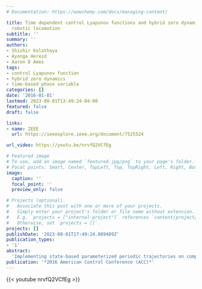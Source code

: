 ```yaml
---
# Documentation: https://wowchemy.com/docs/managing-content/

title: Time dependent control Lyapunov functions and hybrid zero dynamics for stable
  robotic locomotion
subtitle: ''
summary: ''
authors:
- Shishir Kolathaya
- Ayonga Hereid
- Aaron D Ames
tags: 
- control Lyapunov function
- hybrid zero dynamics
- time-based phase variable
categories: []
date: '2016-01-01'
lastmod: 2023-08-01T13:49:24-04:00
featured: false
draft: false

links:
- name: IEEE
  url: https://ieeexplore.ieee.org/document/7525524

url_video: https://youtu.be/nrvfQ2VCfEg

# Featured image
# To use, add an image named `featured.jpg/png` to your page's folder.
# Focal points: Smart, Center, TopLeft, Top, TopRight, Left, Right, BottomLeft, Bottom, BottomRight.
image:
  caption: ''
  focal_point: ''
  preview_only: false

# Projects (optional).
#   Associate this post with one or more of your projects.
#   Simply enter your project's folder or file name without extension.
#   E.g. `projects = ["internal-project"]` references `content/project/deep-learning/index.md`.
#   Otherwise, set `projects = []`.
projects: []
publishDate: '2023-08-01T17:49:24.089489Z'
publication_types:
- '1'
abstract: 
  'Implementing state-based parameterized periodic trajectories on complex robotic systems, e.g., humanoid robots, can lead to instability due to sensor noise exacerbated by dynamic movements. As a means of understanding this phenomenon, and motivated by field testing on the humanoid robot DURUS, this paper presents sufficient conditions for the boundedness of hybrid periodic orbits (i.e., boundedness of walking gaits) for time dependent control Lyapunov functions. In particular, this paper considers virtual constraints that yield hybrid zero dynamics with desired outputs that are a function of time or a state-based phase variable. If the difference between the phase variable and time is bounded, we establish exponential boundedness to the zero dynamics surface. These results are extended to hybrid dynamical systems, establishing exponential boundedness of hybrid periodic orbits, i.e., we show that stable walking can be achieved through time-based implementations of state-based virtual constraints. These results are verified on the bipedal humanoid robot DURUS both in simulation and experimentally; it is demonstrated that a close match between time based tracking and state based tracking can be achieved as long as there is a close match between the time and phase based desired output trajectories.'
publication: '*2016 American Control Conference (ACC)*'
---
```


{{< youtube nrvfQ2VCfEg >}}